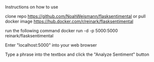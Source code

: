 Instructions on how to use

clone repo https://github.com/NoahWeismann/flasksentimental or pull docker image https://hub.docker.com/r/reinark/flasksentimental

run the following command
docker run -d -p 5000:5000 reinark/flasksentimental

Enter "localhost:5000" into your web browser

Type a phrase into the textbox and click the "Analyze Sentiment" button
